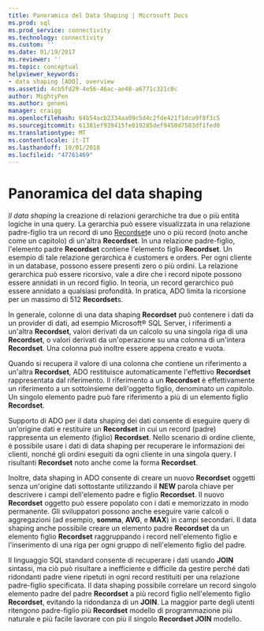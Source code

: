 ```yaml
---
title: Panoramica del Data Shaping | Microsoft Docs
ms.prod: sql
ms.prod_service: connectivity
ms.technology: connectivity
ms.custom: ''
ms.date: 01/19/2017
ms.reviewer: ''
ms.topic: conceptual
helpviewer_keywords:
- data shaping [ADO], overview
ms.assetid: 4cb5fd29-4e56-46ac-ae48-a6771c321c0c
author: MightyPen
ms.author: genemi
manager: craigg
ms.openlocfilehash: 64b54acb2334aa09c5d4c2fde421f1dca9f8f3c5
ms.sourcegitcommit: 61381ef939415fe019285def9450d7583df1fed0
ms.translationtype: MT
ms.contentlocale: it-IT
ms.lasthandoff: 10/01/2018
ms.locfileid: "47761469"
---
```

# <a name="data-shaping-overview"></a>Panoramica del data shaping
*Il data shaping* la creazione di relazioni gerarchiche tra due o più entità logiche in una query. La gerarchia può essere visualizzata in una relazione padre-figlio tra un record di uno [Recordset](../../../ado/reference/ado-api/recordset-object-ado.md)e uno o più record (noto anche come un capitolo) di un'altra **Recordset**. In una relazione padre-figlio, l'elemento padre **Recordset** contiene l'elemento figlio **Recordset**. Un esempio di tale relazione gerarchica è customers e orders. Per ogni cliente in un database, possono essere presenti zero o più ordini. La relazione gerarchica può essere ricorsivo, vale a dire che i record nipote possono essere annidati in un record figlio. In teoria, un record gerarchico può essere annidato a qualsiasi profondità. In pratica, ADO limita la ricorsione per un massimo di 512 **Recordset**s.  
  
 In generale, colonne di una data shaping **Recordset** può contenere i dati da un provider di dati, ad esempio Microsoft® SQL Server, i riferimenti a un'altra **Recordset**, valori derivati da un calcolo su una singola riga di una  **Recordset**, o valori derivati da un'operazione su una colonna di un'intera **Recordset**. Una colonna può inoltre essere appena creato e vuota.  
  
 Quando si recupera il valore di una colonna che contiene un riferimento a un'altra **Recordset**, ADO restituisce automaticamente l'effettivo **Recordset** rappresentata dal riferimento. Il riferimento a un **Recordset** è effettivamente un riferimento a un sottoinsieme dell'oggetto figlio, denominato un *capitolo*. Un singolo elemento padre può fare riferimento a più di un elemento figlio **Recordset**.  
  
 Supporto di ADO per il data shaping dei dati consente di eseguire query di un'origine dati e restituire un **Recordset** in cui un record (padre) rappresenta un elemento (figlio) **Recordset**. Nello scenario di ordine cliente, è possibile usare i dati di data shaping per recuperare le informazioni dei clienti, nonché gli ordini eseguiti da ogni cliente in una singola query. I risultanti **Recordset** noto anche come la forma **Recordset**.  
  
 Inoltre, data shaping in ADO consente di creare un nuovo **Recordset** oggetti senza un'origine dati sottostante utilizzando il **NEW** parola chiave per descrivere i campi dell'elemento padre e figlio  **Recordset**. Il nuovo **Recordset** oggetto può essere popolato con i dati e memorizzato in modo permanente. Gli sviluppatori possono anche eseguire varie calcoli o aggregazioni (ad esempio, **somma**, **AVG**, e **MAX**) in campi secondari. Il data shaping anche possibile creare un elemento padre **Recordset** da un elemento figlio **Recordset** raggruppando i record nell'elemento figlio e l'inserimento di una riga per ogni gruppo di nell'elemento figlio del padre.  
  
 Il linguaggio SQL standard consente di recuperare i dati usando **JOIN** sintassi, ma ciò può risultare a inefficiente e difficile da gestire perché dati ridondanti padre viene ripetuti in ogni record restituiti per una relazione padre-figlio specificata. Il data shaping possibile correlare un record singolo elemento padre del padre **Recordset** a più record figlio nell'elemento figlio **Recordset**, evitando la ridondanza di un **JOIN**. La maggior parte degli utenti ritengono padre-figlio più **Recordset** modello di programmazione più naturale e più facile lavorare con più il singolo **Recordset JOIN** modello.
